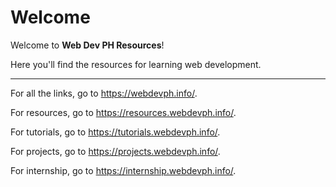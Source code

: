 # Welcome

Welcome to **Web Dev PH Resources**!

Here you'll find the resources for learning web development.

---

For all the links, go to <https://webdevph.info/>.

For resources, go to <https://resources.webdevph.info/>.

For tutorials, go to <https://tutorials.webdevph.info/>.

For projects, go to <https://projects.webdevph.info/>.

For internship, go to <https://internship.webdevph.info/>.